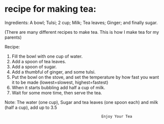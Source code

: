 # recipe for making tea:

Ingredients: A bowl; Tulsi; 2 cup; Milk; Tea leaves; Ginger; and finally sugar.

(There are many different recipes to make tea. This is how I make tea for my parents)

Recipe:
1)  Fill the bowl with one cup of water.
2)  Add a spoon of tea leaves.
3)  Add a spoon of sugar.
4)  Add a thumbful of ginger, and some tulsi.
5)  Put the bowl on the stove, and set the temperature by how fast you want it to be made (lowest=slowest, highest=fastest)
6)  When it starts bubbling add half a cup of milk.
7)  Wait for some more time, then serve the tea.

Note: The water (one cup), Sugar and tea leaves (one spoon each) and milk (half a cup), add up to 3.5

                                                Enjoy Your Tea
